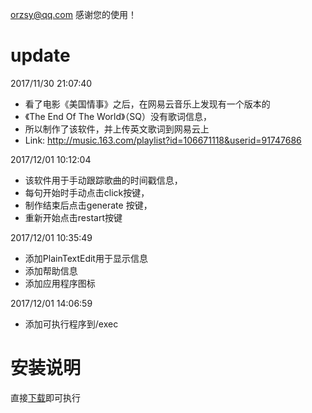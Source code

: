

orzsy@qq.com
感谢您的使用！

# update


2017/11/30 21:07:40
-    看了电影《美国情事》之后，在网易云音乐上发现有一个版本的
-    《The End Of The World》（SQ）没有歌词信息，
-    所以制作了该软件，并上传英文歌词到网易云上
-    Link: http://music.163.com/playlist?id=106671118&userid=91747686
   
2017/12/01 10:12:04
-    该软件用于手动跟踪歌曲的时间戳信息，
-    每句开始时手动点击click按键，
-    制作结束后点击generate 按键，
-    重新开始点击restart按键

2017/12/01 10:35:49
-   添加PlainTextEdit用于显示信息
-    添加帮助信息
-    添加应用程序图标

2017/12/01 14:06:59
- 添加可执行程序到/exec

# 安装说明

直接[下载](https://raw.githubusercontent.com/orzsy/getLRCTimeStampManually/master/exec/getLRCTimeStampManually.rar)即可执行

